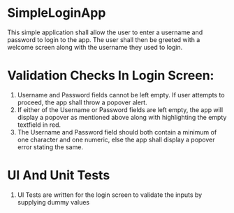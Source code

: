 # SimpleLoginApp
This simple application shall allow the user to enter a username and password to login to the app. The user shall then be greeted with a welcome screen along with the username they used to login.

# Validation Checks In Login Screen:
1. Username and Password fields cannot be left empty. If user attempts to proceed, the app shall throw a popover alert. 
2. If either of the Username or Password fields are left empty, the app will display a popover as mentioned above along with highlighting the empty textfield in red.
3. The Username and Password field should both contain a minimum of one character and one numeric, else the app shall display a popover error stating the same.

# UI And Unit Tests
1. UI Tests are written for the login screen to validate the inputs by supplying dummy values

